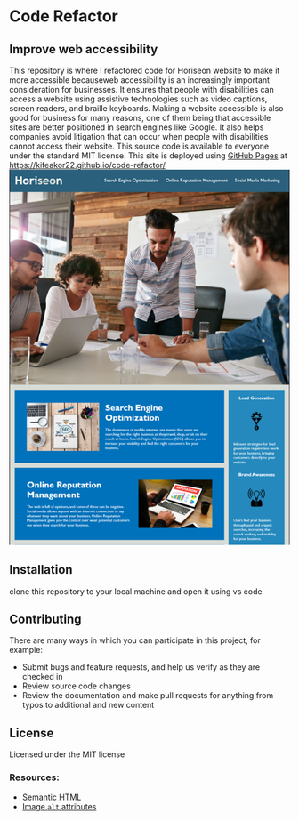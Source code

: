 # Code Refactor 

## Improve web accessibility
 
This repository is where I refactored code for Horiseon website to  make it more accessible becauseweb accessibility is an increasingly important consideration for businesses. 
It ensures that people with disabilities can access a website using assistive technologies such as video captions, screen readers, and braille keyboards. Making a website accessible is also good for business for many reasons, one of them being that accessible sites are better positioned in search engines like Google. It also helps companies avoid litigation that can occur when people with disabilities cannot access their website.
This source code is available to everyone under the standard MIT license.
This site is deployed using [GitHub Pages](https://pages.github.com/) at https://kifeakor22.github.io/code-refactor/
![This is the deployed site](./assets/images/website.PNG)

## Installation

clone this repository to your local machine and open it using vs code 

## Contributing 

There are many ways in which you can participate in this project, for example:

* Submit bugs and feature requests, and help us verify as they are checked in
* Review source code changes
* Review the documentation and make pull requests for anything from typos to additional and new content

## License

Licensed under the MIT license

### Resources:

* [Semantic HTML](https://www.w3schools.com/html/html5_semantic_elements.asp)
* [Image `alt` attributes](https://www.w3schools.com/tags/att_img_alt.asp)
